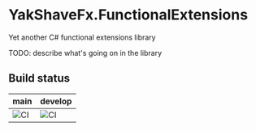 # YakShaveFx.FunctionalExtensions

Yet another C# functional extensions library

TODO: describe what's going on in the library

## Build status
|main|develop|
|---|---|
|![CI](https://github.com/YakShaveFx/YakShaveFx.FunctionalExtensions/workflows/CI/badge.svg?branch=main)|![CI](https://github.com/YakShaveFx/YakShaveFx.FunctionalExtensions/workflows/CI/badge.svg?branch=develop)|